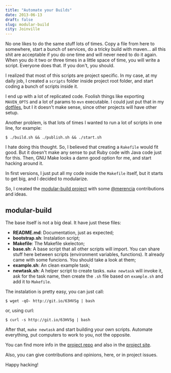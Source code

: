 ```yaml
---
title: "Automate your Builds"
date: 2013-06-13
draft: false
slug: modular-build
city: Joinville
---
```


No one likes to do the same stuff lots of times. Copy a file from here to somewhere, start a bunch of services, do a tricky build with maven… all this shit are acceptable if you do one time and will never need to do it again. When you do it two or three times in a little space of time, you will write a script. Everyone does that. If you don't, you should.

I realized that most of this scripts are project specific. In my case, at my daily job, I created a `scripts` folder inside project root folder, and start coding a bunch of scripts inside it.

I end up with a lot of replicated code. Foolish things like exporting `MAVEN_OPTS` and a lot of params to `mvn` executable. I could just put that in my [dotfiles](https://github.com/caarlos0/dotfiles), but I it doesn't make sense, since other projects will have other setup.

Another problem, is that lots of times I wanted to run a lot of scripts in one line, for example:

```
$ ./build.sh && ./publish.sh && ./start.sh
```

I hate doing this thought. So, I believed that creating a `Rakefile` would fit good. But it doesn't make any sense to put Ruby code with Java code just for this. Then, GNU Make looks a damn good option for me, and start hacking around it.

In first versions, I just put all my code inside the `Makefile` itself, but it starts to get big, and I decided to modularize.

So, I created the [modular-build project](https://github.com/caarlos0/modular-build) with some [@merencia](https://github.com/merencia) contributions and ideas.

## modular-build

The base itself is not a big deal. It have just these files:

- **README.md**: Documentation, just as expected;
- **bootstrap.sh**: Instalation script;
- **Makefile**: The Makefile skelecton;
- **base.sh**: A base script that all other scripts will import. You can share stuff here between scripts (environment variables, functions). It already came with some funcions. You should take a look at them;
- **example.sh**: An clean example task;
- **newtask.sh**: A helper script to create tasks. `make newtask` will invoke it, ask for the task name, then create the `.sh` file based on `example.sh` and add it to `Makefile`.

The instalation is pretty easy, you can just call:

```
$ wget -qO- http://git.io/63HVSg | bash
```

or, using curl:

```
$ curl -s http://git.io/63HVSg | bash
```

After that, `make newtask` and start building your own scripts. Automate everything, put computers to work to you, not the opposite.

You can find more info in the [project repo](https://github.com/caarlos0/modular-build) and also in the [project site](https://github.com/caarlos0/modular-build).

Also, you can give contributions and opinions, here, or in project issues.

Happy hacking!
